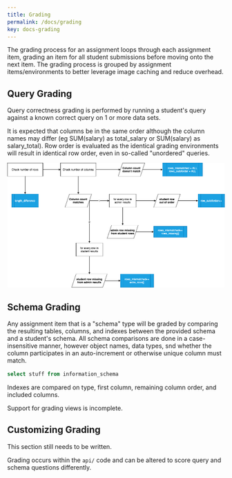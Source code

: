 ```yaml
---
title: Grading
permalink: /docs/grading
key: docs-grading
---
```



The grading process for an assignment loops through each assignment item, grading an item for all student submissions before moving onto the next item.  The grading process is grouped by assignment items/environments to better leverage image caching and reduce overhead.

## Query Grading

Query correctness grading is performed by running a student's query against a known correct query on 1 or more data sets.

It is expected that columns be in the same order although the column names may differ (eg SUM(salary) as total_salary or SUM(salary) as salary_total).  Row order is evaluated as the identical grading environments will result in identical row order, even in so-called "unordered" queries.

![SQLGrader Query Results comparison](/assets/diagrams/querycomparison.png)

## Schema Grading

Any assignment item that is a "schema" type will be graded by comparing the resulting tables, columns, and indexes between the provided schema and a student's schema.  All schema comparisons are done in a case-insensitive manner, however object names, data types, snd whether the column participates in an auto-increment or otherwise unique column must match.


```sql
select stuff from information_schema
```

Indexes are compared on type, first column, remaining column order, and included columns.




Support for grading views is incomplete.

## Customizing Grading
This section still needs to be written.

Grading occurs within the `api/` code and can be altered to score query and schema questions differently.